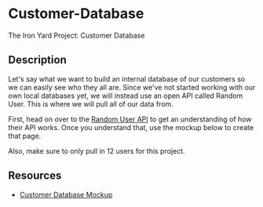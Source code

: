 # Customer-Database
The Iron Yard Project: Customer Database

## Description

Let's say what we want to build an internal database of our customers so we can easily see who they all are. Since we've not started working with our own local databases yet, we will instead use an open API called Random User. This is where we will pull all of our data from.

First, head on over to the [Random User API](https://randomuser.me/) to get an understanding of how their API works. Once you understand that, use the mockup below to create that page.

Also, make sure to only pull in 12 users for this project.


## Resources

- [Customer Database Mockup](https://tiy-learn-content.s3.amazonaws.com/65ab3f02-users.jpg)